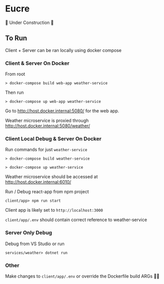 # Eucre
🚧 Under Construction 🚧

## To Run

Client + Server can be ran locally using docker compose

### Client & Server On Docker
From root

`> docker-compose build web-app weather-service`

Then run

`> docker-compose up web-app weather-service`

Go to http://host.docker.internal:5080/ for the web app.

Weather microservice is proxied through http://host.docker.internal:5080/weather/

### Client Local Debug & Server On Docker
Run commands for just `weather-service`

`> docker-compose build weather-service`

`> docker-compose up weather-service`

Weather microservice should be accessed at http://host.docker.internal:6010/

Run / Debug react-app from npm project

`client/app> npm run start`

Client app is likely set to `http://localhost:3000`

`client/app/.env` should contain correct reference to weather-service

### Server Only Debug
Debug from VS Studio or run

`services/weather> dotnet run`

### Other
Make changes to `client/app/.env` or override the Dockerfile build ARGs 🤷‍♂️
